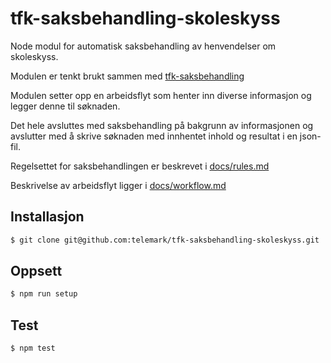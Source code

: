 # tfk-saksbehandling-skoleskyss
Node modul for automatisk saksbehandling av henvendelser om skoleskyss.

Modulen er tenkt brukt sammen med [tfk-saksbehandling](https://github.com/telemark/tfk-saksbehandling)

Modulen setter opp en arbeidsflyt som henter inn diverse informasjon og legger denne til søknaden.

Det hele avsluttes med saksbehandling på bakgrunn av informasjonen og avslutter med å skrive søknaden med innhentet inhold og resultat i en json-fil. 

Regelsettet for saksbehandlingen er beskrevet i [docs/rules.md](https://github.com/telemark/tfk-saksbehandling-skoleskyss/blob/master/docs/rules.md)

Beskrivelse av arbeidsflyt ligger i [docs/workflow.md](https://github.com/telemark/tfk-saksbehandling-skoleskyss/blob/master/docs/workflow.md)

## Installasjon
```sh
$ git clone git@github.com:telemark/tfk-saksbehandling-skoleskyss.git
```

## Oppsett
```sh
$ npm run setup
```

## Test
```sh
$ npm test
```



